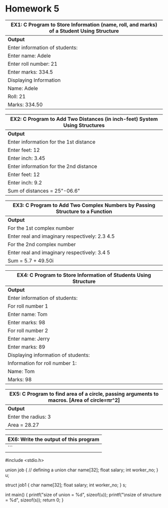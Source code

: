 # Homework 5

| **EX1: C Program to Store Information (name, roll, and marks) of a Student Using Structure** |
|---------------------------------------------------------------------------------------------|
| **Output** |
| Enter information of students: |
| Enter name: Adele |
| Enter roll number: 21 |
| Enter marks: 334.5 |
| Displaying Information |
| Name: Adele |
| Roll: 21 |
| Marks: 334.50 |

| **EX2: C Program to Add Two Distances (in inch-feet) System Using Structures** |
|------------------------------------------------------------------------------|
| **Output** |
| Enter information for the 1st distance |
| Enter feet: 12 |
| Enter inch: 3.45 |
| Enter information for the 2nd distance |
| Enter feet: 12 |
| Enter inch: 9.2 |
| Sum of distances = 25"-06.6" |

| **EX3: C Program to Add Two Complex Numbers by Passing Structure to a Function** |
|-------------------------------------------------------------------------------|
| **Output** |
| For the 1st complex number |
| Enter real and imaginary respectively: 2.3 4.5 |
| For the 2nd complex number |
| Enter real and imaginary respectively: 3.4 5 |
| Sum = 5.7 + 49.50i |

| **EX4: C Program to Store Information of Students Using Structure** |
|------------------------------------------------------------------|
| **Output** |
| Enter information of students: |
| For roll number 1 |
| Enter name: Tom |
| Enter marks: 98 |
| For roll number 2 |
| Enter name: Jerry |
| Enter marks: 89 |
| Displaying information of students: |
| Information for roll number 1: |
| Name: Tom |
| Marks: 98 |

| **EX5: C Program to find area of a circle, passing arguments to macros. [Area of circle=πr^2]** |
|---------------------------------------------------------------------------------------------|
| **Output** |
| Enter the radius: 3 |
| Area = 28.27 |

| **EX6: Write the output of this program** |
|------------------------------------------|
| ```
#include <stdio.h>

union job { // defining a union
    char name[32];
    float salary;
    int worker_no;
} u;

struct job1 {
    char name[32];
    float salary;
    int worker_no;
} s;

int main() {
    printf("size of union = %d", sizeof(u));
    printf("\nsize of structure = %d", sizeof(s));
    return 0;
}
